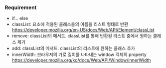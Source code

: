 ### Requirement

- if... else
- classList: 요소에 적용된 클래스들의 이름을 리스트 형태로 반환  
  https://developer.mozilla.org/en-US/docs/Web/API/Element/classList
- remove: classList의 메서드. classList를 통해 반환된 리스트 중에서 원하는 클래스 제거
- add: classList의 메서드. classList의 리스트에 원하는 클래스 추가
- innerWidth: 브라우저의 가로 길이를 나타내는 window 객체의 property  
  https://developer.mozilla.org/ko/docs/Web/API/Window/innerWidth
